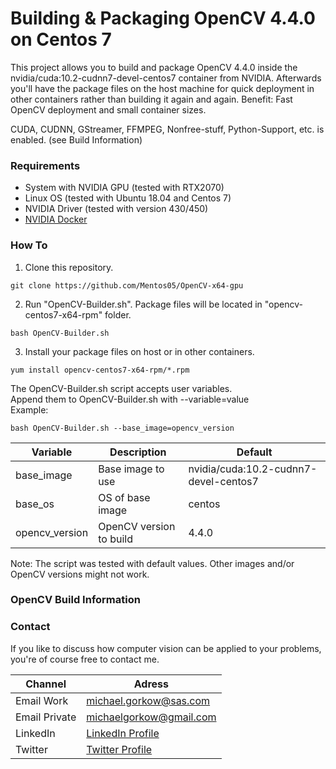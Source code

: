 # Building & Packaging OpenCV 4.4.0 on Centos 7 
This project allows you to build and package OpenCV 4.4.0 inside the nvidia/cuda:10.2-cudnn7-devel-centos7 container from NVIDIA.
Afterwards you'll have the package files on the host machine for quick deployment in other containers rather than building it again and again.
Benefit: Fast OpenCV deployment and small container sizes.

CUDA, CUDNN, GStreamer, FFMPEG, Nonfree-stuff, Python-Support, etc. is enabled. (see Build Information)

### Requirements
* System with NVIDIA GPU (tested with RTX2070)
* Linux OS (tested with Ubuntu 18.04 and Centos 7)
* NVIDIA Driver (tested with version 430/450)
* [NVIDIA Docker](https://github.com/NVIDIA/nvidia-docker)

### How To
1. Clone this repository.
```
git clone https://github.com/Mentos05/OpenCV-x64-gpu
```
2. Run "OpenCV-Builder.sh". Package files will be located in "opencv-centos7-x64-rpm" folder.
```
bash OpenCV-Builder.sh
```
3. Install your package files on host or in other containers.
```
yum install opencv-centos7-x64-rpm/*.rpm
```

The OpenCV-Builder.sh script accepts user variables.<br>
Append them to OpenCV-Builder.sh with --variable=value<br>
Example:<br>
```
bash OpenCV-Builder.sh --base_image=opencv_version
```

| Variable | Description | Default |
| ------ | ------ | ------ |
| base_image | Base image to use | nvidia/cuda:10.2-cudnn7-devel-centos7 |
| base_os | OS of base image | centos |
| opencv_version | OpenCV version to build | 4.4.0 |

Note: The script was tested with default values. Other images and/or OpenCV versions might not work.

### OpenCV Build Information


### Contact
If you like to discuss how computer vision can be applied to your problems, you're of course free to contact me.<br>

| Channel | Adress |
| ------ | ------ |
| Email Work | michael.gorkow@sas.com |
| Email Private | michaelgorkow@gmail.com |
| LinkedIn | [LinkedIn Profile](https://www.linkedin.com/in/michael-gorkow-08353678/) |
| Twitter | [Twitter Profile](https://twitter.com/GorkowMichael) |

